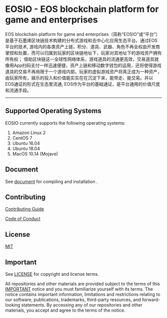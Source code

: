 
# EOSIO - EOS blockchain platform for game and enterprises

EOS blockchain platform for game and enterprises（简称“EOSIO”或“平台”）是基于石墨烯区块链技术构建的分布式游戏和去中心化应用生态平台。通过EOS平台的技术, 游戏内的各类资产上链，积分、道具、武器、角色不再全权由开发商掌控和处置，而可以归属到玩家的区块链地址下，玩家对其地址下的游戏资产拥有所有权； 借助区块链这一全球性网络体系，游戏道具的流通更高效，交易道具就像用App扫码支付一样迅速便捷，资产上链和移动数字钱包的运用，还将使得游戏道具的交易不再局限于一个游戏内部。玩家的虚拟游戏资产将真正成为一种资产，由玩家所有，娱乐的投入和价值能实实在在沉淀下来，能带走、能交易。并以EOS通证的形式在生态里流通, EOS作为平台的基础通证，是平台通用的价值尺度和流通手段。



---
 
 
## Supported Operating Systems
EOSIO currently supports the following operating systems:  
1. Amazon Linux 2
2. CentOS 7
3. Ubuntu 16.04
4. Ubuntu 18.04
5. MacOS 10.14 (Mojave)

## Document

 See [document](./docs) for compiling and installation .

## Contributing

[Contributing Guide](./CONTRIBUTING.md)

[Code of Conduct](./CONTRIBUTING.md#conduct)

## License

[MIT](./LICENSE)

## Important

See [LICENSE](./LICENSE) for copyright and license terms.

All repositories and other materials are provided subject to the terms of this [IMPORTANT](./IMPORTANT.md) notice and you must familiarize yourself with its terms.  The notice contains important information, limitations and restrictions relating to our software, publications, trademarks, third-party resources, and forward-looking statements.  By accessing any of our repositories and other materials, you accept and agree to the terms of the notice.
